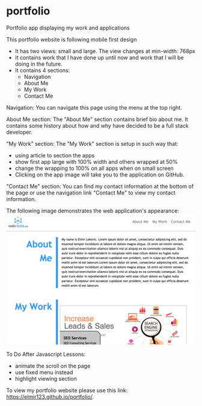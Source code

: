 # portfolio
Portfolio app displaying my work and applications

This portfolio website is following mobile first design
- It has two views: small and large. The view changes at min-width: 768px
- It contains work that I have done up until now and work that I will be doing in the future.
- It contains 4 sections:
    - Navigation 
    - About Me
    - My Work 
    - Contact Me

Navigation:
You can navigate this page using the menu at the top right. 

About Me section:
The "About Me" section contains brief bio about me. It contains some history about how and why have decided to be a full stack developer.

"My Work" section:
The "My Work" section is setup in such way that:
- using article to section the apps
- show first app large with 100% width and others wrapped at 50%
- change the wrapping to 100% on all apps when on small screen
- Clicking on the app image will take you to the application on GitHub.

"Contact Me" section:
You can find my contact information at the bottom of the page or use the navigation link "Contact Me" to view my contact information.

The following image demonstrates the web application's appearance:
![Mobile first design of my portfolio page](./assets/images/portfolio-screenshot.png)

To Do After Javascript Lessons:
- animate the scroll on the page
- use fixed menu instead
- highlight viewing section

To view my portfolio website please use this link:
https://elmir123.github.io/portfolio/.

